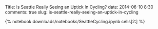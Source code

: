 Title: Is Seattle Really Seeing an Uptick In Cycling?
date: 2014-06-10 8:30
comments: true
slug: is-seattle-really-seeing-an-uptick-in-cycling

{% notebook downloads/notebooks/SeattleCycling.ipynb cells[2:] %}